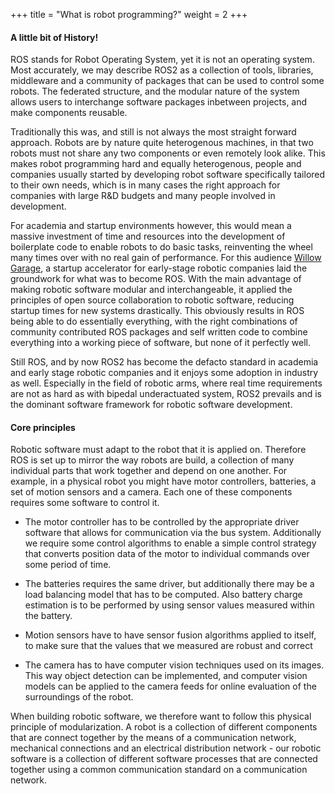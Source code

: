 +++
title = "What is robot programming?"
weight = 2
+++

#### A little bit of History!
ROS stands for Robot Operating System, yet it is not an operating system. Most accurately, we may describe ROS2 as a collection of tools, libraries, middleware and a community of packages that can be used to control some robots. The federated structure, and the modular nature of the system allows users to interchange software packages inbetween projects, and make components reusable.

Traditionally this was, and still is not always the most straight forward approach. Robots are by nature quite heterogenous machines, in that two robots must not share any two components or even remotely look alike. This makes robot programming hard and equally heterogenous, people and companies usually started by developing robot software specifically tailored to their own needs, which is in many cases the right approach for companies with large R&D budgets and many people involved in development.

For academia and startup environments however, this would mean a massive investment of time and resources into the development of boilerplate code to enable robots to do basic tasks, reinventing the wheel many times over with no real gain of performance. For this audience [Willow Garage](https://en.wikipedia.org/wiki/Willow_Garage), a startup accelerator for early-stage robotic companies laid the groundwork for what was to become ROS. With the main advantage of making robotic software modular and interchangeable, it applied the principles of open source collaboration to robotic software, reducing startup times for new systems drastically. This obviously results in ROS being able to do essentially everything, with the right combinations of community contributed ROS packages and self written code to combine everything into a working piece of software, but none of it perfectly well.

Still ROS, and by now ROS2 has become the defacto standard in academia and early stage robotic companies and it enjoys some adoption in industry as well. Especially in the field of robotic arms, where real time requirements are not as hard as with bipedal underactuated system, ROS2 prevails and is the dominant software framework for robotic software development. 

#### Core principles
Robotic software must adapt to the robot that it is applied on. Therefore ROS is set up to mirror the way robots are build, a collection of many individual parts that work together and depend on one another. For example, in a physical robot you might have motor controllers, batteries, a set of motion sensors and a camera. Each one of these components requires some software to control it. 

- The motor controller has to be controlled by the appropriate driver software that allows for communication via the bus system. Additionally we require some control algorithms to enable a simple control strategy that converts position data of the motor to individual commands over some period of time. 

- The batteries requires the same driver, but additionally there may be a load balancing model that has to be computed. Also battery charge estimation is to be performed by using sensor values measured within the battery. 

- Motion sensors have to have sensor fusion algorithms applied to itself, to make sure that the values that we measured are robust and correct

- The camera has to have computer vision techniques used on its images. This way object detection can be implemented, and computer vision models can be applied to the camera feeds for online evaluation of the surroundings of the robot. 

When building robotic software, we therefore want to follow this physical principle of modularization. A robot is a collection of different components that are connect together by the means of a communication network, mechanical connections and an electrical distribution network - our robotic software is a collection of different software processes that are connected together using a common communication standard on a communication network. 
